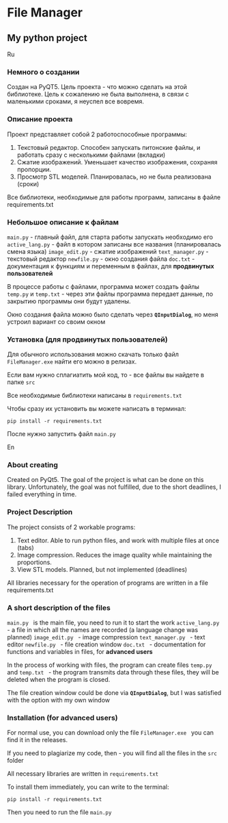 # File Manager
## My python project


Ru
### Немного о создании
Создан на PyQT5. Цель проекта - что можно сделать на этой библиотеке.
Цель к сожалению не была выполнена, в связи с маленькими сроками, 
я неуспел все вовремя. 

### Описание проекта
Проект представляет собой 2 работоспособные программы: 
1. Текстовый редактор. Способен запускать питонские файлы,
и работать сразу с несколькими файлами (вкладки)
2. Сжатие изображений. Уменьшает качество изображения, сохраняя пропорции.
3. Просмотр STL моделей. Планировалась, но не была реализована (сроки)

Все библиотеки, необходимые для работы программ, записаны в файле requirements.txt


### Небольшое описание к файлам
`main.py` - главный файл, для старта работы запускать необходимо его
`active_lang.py` - файл в котором записаны все названия (планировалась смена языка)
`image_edit.py` - сжатие изображений
`text_manager.py` - текстовый редактор
`newfile.py` - окно создания файла
`doc.txt` - документация к функциям и переменным в файлах, для __продвинутых пользователей__

В процессе работы с файлами, программа может создать файлы `temp.py` и `temp.txt` - 
через эти файлы программа передает данные, по закрытию программы они будут удалены.

Окно создания файла можно было сделать через **`QInputDialog`**, но меня устроил
вариант со своим окном

### Установка (для продвинутых пользователей)

Для обычного использования можно скачать только файл `FileManager.exe` 
найти его можно в релизах.

Если вам нужно сплагиатить мой код, то - все файлы вы найдете в папке `src`

Все необходимые библиотеки написаны в `requirements.txt`

Чтобы сразу их установить вы можете написать в терминал:

    pip install -r requirements.txt

После нужно запустить файл `main.py`


En
### About creating
Created on PyQt5. The goal of the project is what can be done on this library.
Unfortunately, the goal was not fulfilled, due to the short deadlines, 
I failed everything in time. 

### Project Description
The project consists of 2 workable programs: 
1. Text editor. Able to run python files,
and work with multiple files at once (tabs)
2. Image compression. Reduces the image quality while maintaining the proportions.
3. View STL models. Planned, but not implemented (deadlines)

All libraries necessary for the operation of programs are written in a file requirements.txt


### A short description of the files
`main.py ` is the main file, you need to run it to start the work
`active_lang.py ` - a file in which all the names are recorded (a language change was planned)
`image_edit.py ` - image compression
`text_manager.py ` - text editor
`newfile.py ` - file creation window
`doc.txt ` - documentation for functions and variables in files, for __advanced users__

In the process of working with files, the program can create files `temp.py ` and `temp.txt ` -
the program transmits data through these files, they will be deleted when the program is closed.

The file creation window could be done via **`QInputDialog`**, but I was satisfied
with the option with my own window

### Installation (for advanced users)

For normal use, you can download only the file `FileManager.exe `
you can find it in the releases.

If you need to plagiarize my code, then - you will find all the files in the `src` folder

All necessary libraries are written in `requirements.txt `

To install them immediately, you can write to the terminal:

    pip install -r requirements.txt

Then you need to run the file `main.py `
